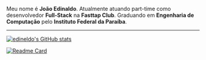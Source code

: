 
Meu nome é **João Edinaldo**. Atualmente atuando part-time como desenvolvedor **Full-Stack** na **Fasttap Club**. 
Graduando em **Engenharia de Computação** pelo **Instituto Federal da Paraíba**.


<hr>

[![edineldo's GitHub stats](https://github-readme-stats.vercel.app/api?username=edineldo&count_private=true&show_icons=true&theme=tokyonight)](https://github.com/edineldo/github-readme-stats)


[![Readme Card](https://github-readme-stats.vercel.app/api/pin/?username=edineldo&repo=github-readme-stats)]()

